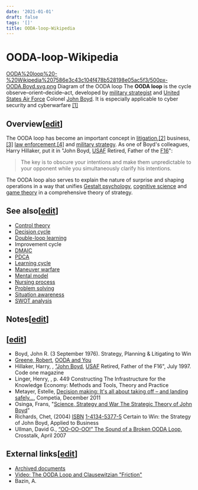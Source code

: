 ```yaml
---
date: '2021-01-01'
draft: false
tags: '[]'
title: OODA-loop-Wikipedia
---
```


# OODA-loop-Wikipedia

[OODA%20loop%20-%20Wikipedia%207586e3c43c104f478b528198e05ac5f3/500px-OODA.Boyd.svg.png](OODA%20loop%20-%20Wikipedia%207586e3c43c104f478b528198e05ac5f3/500px-OODA.Boyd.svg.png)
Diagram of the OODA loop
The **OODA loop** is the cycle observe–orient–decide–act, developed by [military strategist](https://en.wikipedia.org/wiki/Military_strategy) and [United States Air Force](https://en.wikipedia.org/wiki/United_States_Air_Force) Colonel [John Boyd](https://en.wikipedia.org/wiki/John_Boyd_(military_strategist)).
It is especially applicable to cyber security and cyberwarfare [[1]](https://en.wikipedia.org/wiki/OODA_loop)
## Overview[[edit](https://en.wikipedia.org/w/index.php?title=OODA_loop&action=edit&section=1)]
The OODA loop has become an important concept in [litigation](https://en.wikipedia.org/wiki/Litigation_strategy),[[2]](https://en.wikipedia.org/wiki/OODA_loop) business,[[3]](https://en.wikipedia.org/wiki/OODA_loop) [law enforcement](https://en.wikipedia.org/wiki/Law_enforcement),[[4]](https://en.wikipedia.org/wiki/OODA_loop) and [military strategy](https://en.wikipedia.org/wiki/Military_strategy).
As one of Boyd's colleagues, Harry Hillaker, put it in "John Boyd, [USAF](https://en.wikipedia.org/wiki/United_States_Air_Force) Retired, Father of the [F16](https://en.wikipedia.org/wiki/General_Dynamics_F-16_Fighting_Falcon)":
> The key is to obscure your intentions and make them unpredictable to your opponent while you simultaneously clarify his intentions.
>
The OODA loop also serves to explain the nature of surprise and shaping operations in a way that unifies [Gestalt psychology](https://en.wikipedia.org/wiki/Gestalt_psychology), [cognitive science](https://en.wikipedia.org/wiki/Cognitive_science) and [game theory](https://en.wikipedia.org/wiki/Game_theory) in a comprehensive theory of strategy.
## See also[[edit](https://en.wikipedia.org/w/index.php?title=OODA_loop&action=edit&section=3)]
- [Control theory](https://en.wikipedia.org/wiki/Control_theory)
- [Decision cycle](https://en.wikipedia.org/wiki/Decision_cycle)
- [Double-loop learning](https://en.wikipedia.org/wiki/Double-loop_learning)
- Improvement cycle
- [DMAIC](https://en.wikipedia.org/wiki/DMAIC)
- [PDCA](https://en.wikipedia.org/wiki/PDCA)
- [Learning cycle](https://en.wikipedia.org/wiki/Learning_cycle)
- [Maneuver warfare](https://en.wikipedia.org/wiki/Maneuver_warfare)
- [Mental model](https://en.wikipedia.org/wiki/Mental_model)
- [Nursing process](https://en.wikipedia.org/wiki/Nursing_process)
- [Problem solving](https://en.wikipedia.org/wiki/Problem_solving)
- [Situation awareness](https://en.wikipedia.org/wiki/Situation_awareness)
- [SWOT analysis](https://en.wikipedia.org/wiki/SWOT_analysis)
## Notes[[edit](https://en.wikipedia.org/w/index.php?title=OODA_loop&action=edit&section=4)]
## [[edit](https://en.wikipedia.org/w/index.php?title=OODA_loop&action=edit&section=5)]
- Boyd, John R. (3 September 1976).
Strategy, Planning & Litigating to Win
- [Greene, Robert](https://en.wikipedia.org/wiki/Robert_Greene_(American_author)), [OODA and You](https://web.archive.org/web/20150222130058/http://powerseductionandwar.com/ooda-and-you/)
- Hillaker, Harry, , ["John Boyd,](https://web.archive.org/web/20070917232626/http://www.codeonemagazine.com/archives/1997/articles/jul_97/july2a_97.html) [USAF](https://en.wikipedia.org/wiki/United_States_Air_Force) Retired, Father of the F16", July 1997.
Code one magazine
- Linger, Henry, , p. 449
Constructing The Infrastructure for the Knowledge Economy: Methods and Tools, Theory and Practice
- Metayer, Estelle, [Decision making: It's all about taking off – and landing safely…](http://competia.com/decision-making-it-s-all-about-taking-off-and-landing-safely/), Competia, December 2011
- Osinga, Frans, "[Science, Strategy and War The Strategic Theory of John Boyd](http://www.projectwhitehorse.com/pdfs/ScienceStrategyWar_Osinga.pdf)"
- Richards, Chet, (2004) [ISBN](https://en.wikipedia.org/wiki/International_Standard_Book_Number) [1-4134-5377-5](https://en.wikipedia.org/wiki/Special:BookSources/1-4134-5377-5)
Certain to Win: the Strategy of John Boyd, Applied to Business
- Ullman, David G., [“OO-OO-OO!” The Sound of a Broken OODA Loop](https://docs.wixstatic.com/ugd/20f020_65b20dec99cb45d0bd1456ed526c09b8.pdf), Crosstalk, April 2007
## External links[[edit](https://en.wikipedia.org/w/index.php?title=OODA_loop&action=edit&section=6)]
- [Archived documents](http://danford.net/boyd/)
- [Video: The OODA Loop and Clausewitzian "Friction"](http://www.askimo.com/pages/PlayVideo.aspx?vid=2812)
- Bazin, A.
